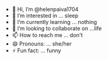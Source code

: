- 👋 Hi, I’m @helenpaiva1704
- 👀 I’m interested in ... sleep
- 🌱 I’m currently learning ... nothing
- 💞️ I’m looking to collaborate on ...life
- 📫 How to reach me ... don't 
- 😄 Pronouns: ... she/her
- ⚡ Fun fact: ... funny

<!---
helenpaiva1704/helenpaiva1704 is a ✨ special ✨ repository because its `README.md` (this file) appears on your GitHub profile.
You can click the Preview link to take a look at your changes.
--->
